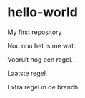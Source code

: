 # hello-world
My first repository

Nou nou het is me wat.

Vooruit nog een regel.

Laatste regel

Extra regel in de branch
